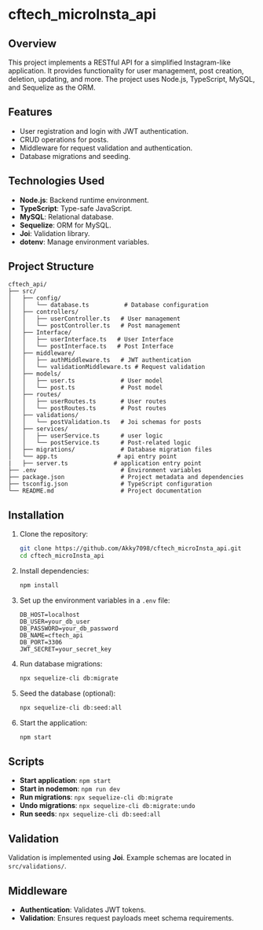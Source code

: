 # cftech_microInsta_api

## Overview
This project implements a RESTful API for a simplified Instagram-like application. It provides functionality for user management, post creation, deletion, updating, and more. The project uses Node.js, TypeScript, MySQL, and Sequelize as the ORM.

## Features
- User registration and login with JWT authentication.
- CRUD operations for posts.
- Middleware for request validation and authentication.
- Database migrations and seeding.

## Technologies Used
- **Node.js**: Backend runtime environment.
- **TypeScript**: Type-safe JavaScript.
- **MySQL**: Relational database.
- **Sequelize**: ORM for MySQL.
- **Joi**: Validation library.
- **dotenv**: Manage environment variables.

## Project Structure
```
cftech_api/
├── src/
│   ├── config/
│   │   └── database.ts          # Database configuration
│   ├── controllers/
│   │   ├── userController.ts   # User management
│   │   └── postController.ts   # Post management
│   ├── Interface/
│   │   ├── userInterface.ts   # User Interface
│   │   └── postInterface.ts   # Post Interface
│   ├── middleware/
│   │   ├── authMiddleware.ts   # JWT authentication
│   │   └── validationMiddleware.ts # Request validation
│   ├── models/
│   │   ├── user.ts             # User model
│   │   └── post.ts             # Post model
│   ├── routes/
│   │   ├── userRoutes.ts       # User routes
│   │   └── postRoutes.ts       # Post routes
│   ├── validations/
│   │   └── postValidation.ts   # Joi schemas for posts
│   ├── services/
│   │   ├── userService.ts      # user logic
│   │   └── postService.ts      # Post-related logic
│   ├── migrations/             # Database migration files
│   └── app.ts                 # api entry point
|   ├── server.ts             # application entry point 
├── .env                        # Environment variables
├── package.json                # Project metadata and dependencies
├── tsconfig.json               # TypeScript configuration
└── README.md                   # Project documentation
```

## Installation
1. Clone the repository:
   ```bash
   git clone https://github.com/Akky7098/cftech_microInsta_api.git
   cd cftech_microInsta_api
   ```

2. Install dependencies:
   ```bash
   npm install
   ```

3. Set up the environment variables in a `.env` file:
   ```env
   DB_HOST=localhost
   DB_USER=your_db_user
   DB_PASSWORD=your_db_password
   DB_NAME=cftech_api
   DB_PORT=3306
   JWT_SECRET=your_secret_key
   ```

4. Run database migrations:
   ```bash
   npx sequelize-cli db:migrate
   ```

5. Seed the database (optional):
   ```bash
   npx sequelize-cli db:seed:all
   ```

6. Start the application:
   ```bash
   npm start
   ```
## Scripts
- **Start application**: `npm start`
- **Start in nodemon**: `npm run dev`
- **Run migrations**: `npx sequelize-cli db:migrate`
- **Undo migrations**: `npx sequelize-cli db:migrate:undo`
- **Run seeds**: `npx sequelize-cli db:seed:all`

## Validation
Validation is implemented using **Joi**. Example schemas are located in `src/validations/`.

## Middleware
- **Authentication**: Validates JWT tokens.
- **Validation**: Ensures request payloads meet schema requirements.
